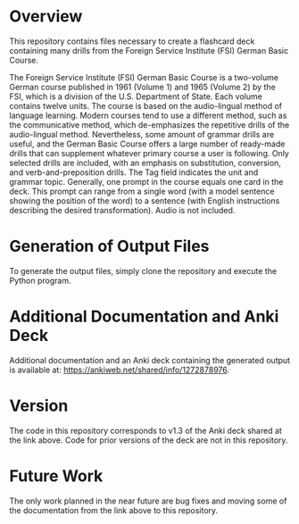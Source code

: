# Overview

This repository contains files necessary to create a flashcard deck
containing many drills from the Foreign Service Institute (FSI) German
Basic Course.

The Foreign Service Institute (FSI) German Basic Course is a two-volume
German course published in 1961 (Volume 1) and 1965 (Volume 2) by the FSI,
which is a division of the U.S. Department of State. Each volume contains
twelve units. The course is based on the audio-lingual method of language
learning. Modern courses tend to use a different method, such as the
communicative method, which de-emphasizes the repetitive drills of the
audio-lingual method. Nevertheless, some amount of grammar drills are
useful, and the German Basic Course offers a large number of ready-made
drills that can supplement whatever primary course a user is following.
Only selected drills are included, with an emphasis on substitution,
conversion, and verb-and-preposition drills. The Tag field indicates the
unit and grammar topic. Generally, one prompt in the course equals one
card in the deck. This prompt can range from a single word (with a model
sentence showing the position of the word) to a sentence (with English
instructions describing the desired transformation). Audio is not included. 
# Generation of Output Files

To generate the output files, simply clone the repository and execute the
Python program.

# Additional Documentation and Anki Deck

Additional documentation and an Anki deck containing the generated output
is available at: https://ankiweb.net/shared/info/1272878976.

# Version

The code in this repository corresponds to v1.3 of the Anki deck shared
at the link above. Code for prior versions of the deck are not in this
repository.

# Future Work

The only work planned in the near future are bug fixes and moving some of
the documentation from the link above to this repository.
